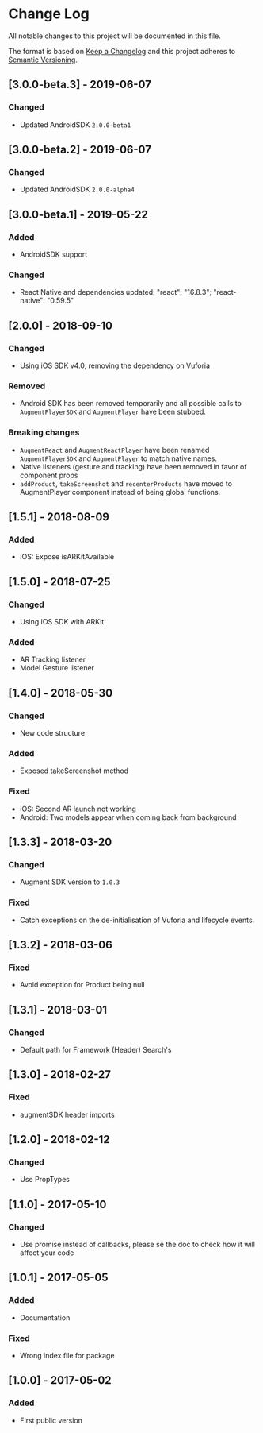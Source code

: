 # Change Log
All notable changes to this project will be documented in this file.

The format is based on [Keep a Changelog](http://keepachangelog.com/)
and this project adheres to [Semantic Versioning](http://semver.org/).

## [3.0.0-beta.3] - 2019-06-07
### Changed
- Updated AndroidSDK `2.0.0-beta1`

## [3.0.0-beta.2] - 2019-06-07
### Changed
- Updated AndroidSDK `2.0.0-alpha4`

## [3.0.0-beta.1] - 2019-05-22
### Added
- AndroidSDK support

### Changed
- React Native and dependencies updated: "react": "16.8.3"; "react-native": "0.59.5"

## [2.0.0] - 2018-09-10
### Changed
- Using iOS SDK v4.0, removing the dependency on Vuforia

### Removed
- Android SDK has been removed temporarily and all possible calls to `AugmentPlayerSDK` and `AugmentPlayer` have been stubbed.

### Breaking changes
- `AugmentReact` and `AugmentReactPlayer` have been renamed `AugmentPlayerSDK` and `AugmentPlayer` to match native names.
- Native listeners (gesture and tracking) have been removed in favor of component props
- `addProduct`, `takeScreenshot` and `recenterProducts` have moved to AugmentPlayer component
instead of being global functions.

## [1.5.1] - 2018-08-09
### Added
- iOS: Expose isARKitAvailable

## [1.5.0] - 2018-07-25
### Changed
- Using iOS SDK with ARKit

### Added
- AR Tracking listener
- Model Gesture listener

## [1.4.0] - 2018-05-30
### Changed
- New code structure

### Added
- Exposed takeScreenshot method

### Fixed
- iOS: Second AR launch not working
- Android: Two models appear when coming back from background

## [1.3.3] - 2018-03-20
### Changed
- Augment SDK version to `1.0.3`

### Fixed
- Catch exceptions on the de-initialisation of Vuforia and lifecycle events.

## [1.3.2] - 2018-03-06
### Fixed
- Avoid exception for Product being null

## [1.3.1] - 2018-03-01
### Changed
- Default path for Framework (Header) Search's

## [1.3.0] - 2018-02-27
### Fixed
- augmentSDK header imports

## [1.2.0] - 2018-02-12
### Changed
- Use PropTypes

## [1.1.0] - 2017-05-10
### Changed
 - Use promise instead of callbacks, please se the doc to check how it will affect your code

## [1.0.1] - 2017-05-05
### Added
 - Documentation

### Fixed
 - Wrong index file for package

## [1.0.0] - 2017-05-02
### Added
 - First public version

